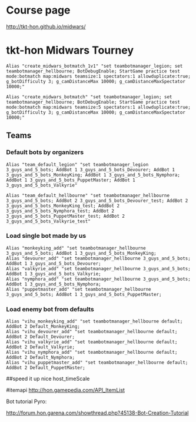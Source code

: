# Course page
http://tkt-hon.github.io/midwars/

# tkt-hon Midwars Tourney

    Alias "create_midwars_botmatch_1v1" "set teambotmanager_legion; set teambotmanager_hellbourne; BotDebugEnable; StartGame practice test mode:botmatch map:midwars teamsize:1 spectators:1 allowduplicate:true; g_botDifficulty 3; g_camDistanceMax 10000; g_camDistanceMaxSpectator 10000;"

    Alias "create_midwars_botmatch" "set teambotmanager_legion; set teambotmanager_hellbourne; BotDebugEnable; StartGame practice test mode:botmatch map:midwars teamsize:5 spectators:1 allowduplicate:true; g_botDifficulty 3; g_camDistanceMax 10000; g_camDistanceMaxSpectator 10000;"

## Teams

### Default bots by organizers

    Alias "team_default_legion" "set teambotmanager_legion 3_guys_and_5_bots; AddBot 1 3_guys_and_5_bots_Devourer; AddBot 1 3_guys_and_5_bots_MonkeyKing; AddBot 1 3_guys_and_5_bots_Nymphora; AddBot 1 3_guys_and_5_bots_PuppetMaster; AddBot 1 3_guys_and_5_bots_Valkyrie"

    Alias "team_default_hellbourne" "set teambotmanager_hellbourne 3_guys_and_5_bots; AddBot 2 3_guys_and_5_bots_Devourer_test; AddBot 2 3_guys_and_5_bots_MonkeyKing_test; AddBot 2 3_guys_and_5_bots_Nymphora_test; AddBot 2 3_guys_and_5_bots_PuppetMaster_test; AddBot 2 3_guys_and_5_bots_Valkyrie_test"

### Load single bot made by us
    Alias "monkeyking_add" "set teambotmanager_hellbourne 3_guys_and_5_bots; AddBot 1 3_guys_and_5_bots_MonkeyKing;
    Alias "devourer_add" "set teambotmanager_hellbourne 3_guys_and_5_bots; AddBot 1 3_guys_and_5_bots_Devourer;
    Alias "valkyrie_add" "set teambotmanager_hellbourne 3_guys_and_5_bots; AddBot 1 3_guys_and_5_bots_Valkyrie;
    Alias "nymphora_add" "set teambotmanager_hellbourne 3_guys_and_5_bots; AddBot 1 3_guys_and_5_bots_Nymphora;
    Alias "puppetmaster_add" "set teambotmanager_hellbourne 3_guys_and_5_bots; AddBot 1 3_guys_and_5_bots_PuppetMaster;

### Load enemy bot from defaults

	Alias "vihu_monkeyking_add" "set teambotmanager_hellbourne default; AddBot 2 Default_MonkeyKing;
    Alias "vihu_devourer_add" "set teambotmanager_hellbourne default; AddBot 2 Default_Devourer;
    Alias "vihu_valkyrie_add" "set teambotmanager_hellbourne default; AddBot 2 Default_Valkyrie;
    Alias "vihu_nymphora_add" "set teambotmanager_hellbourne default; AddBot 2 Default_Nymphora;
    Alias "vihu_puppetmaster_add" "set teambotmanager_hellbourne default; AddBot 2 Default_PuppetMaster;

##speed it up nice
host_timeScale

#itemapi
http://hon.gamepedia.com/API_ItemList

Bot tutorial Pyro: 

http://forum.hon.garena.com/showthread.php?45138-Bot-Creation-Tutorial
